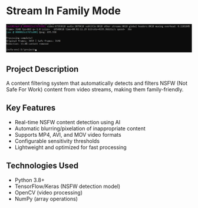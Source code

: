# Stream In Family Mode

![Project Screenshot](./assets/output.png) 

## Project Description
A content filtering system that automatically detects and filters NSFW (Not Safe For Work) content from video streams, making them family-friendly.

## Key Features
- Real-time NSFW content detection using AI
- Automatic blurring/pixelation of inappropriate content
- Supports MP4, AVI, and MOV video formats
- Configurable sensitivity thresholds
- Lightweight and optimized for fast processing

## Technologies Used
- Python 3.8+
- TensorFlow/Keras (NSFW detection model)
- OpenCV (video processing)
- NumPy (array operations)